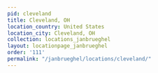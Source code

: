 ```yaml
---
pid: cleveland
title: Cleveland, OH
location_country: United States
location_city: Cleveland, OH
collection: locations_janbrueghel
layout: locationpage_janbrueghel
order: '111'
permalink: "/janbrueghel/locations/cleveland/"
---
```

